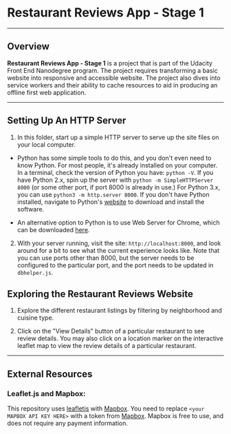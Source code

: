 # Restaurant Reviews App - Stage 1
---
## Overview

**Restaurant Reviews App - Stage 1** is a project that is part of the Udacity Front End Nanodegree program. The project requires transforming a basic website into responsive and accessible website. The project also dives into service workers and their ability to cache resources to aid in producing an offline first web application.

---
## Setting Up An HTTP Server

1. In this folder, start up a simple HTTP server to serve up the site files on your local computer.

  * Python has some simple tools to do this, and you don't even need to know Python. For most people, it's already installed on your computer. In a terminal, check the version of Python you have: `python -V`. If you have Python 2.x, spin up the server with `python -m SimpleHTTPServer 8000` (or some other port, if port 8000 is already in use.) For Python 3.x, you can use `python3 -m http.server 8000`. If you don't have Python installed, navigate to Python's [website](https://www.python.org/) to download and install the software.

  * An alternative option to Python is to use Web Server for Chrome, which can be downloaded [here](https://chrome.google.com/webstore/detail/web-server-for-chrome/ofhbbkphhbklhfoeikjpcbhemlocgigb?hl=en).

2. With your server running, visit the site: `http://localhost:8000`, and look around for a bit to see what the current experience looks like. Note that you can use ports other than 8000, but the server needs to be configured to the particular port, and the port needs to be updated in `dbhelper.js`.

## Exploring the Restaurant Reviews Website

1. Explore the different restaurant listings by filtering by neighborhood and cuisine type.

2. Click on the "View Details" button of a particular restaurant to see review details. You may also click on a location marker on the interactive leaflet map to view the review details of a particular restaurant.

---
## External Resources

### Leaflet.js and Mapbox:

This repository uses [leafletjs](https://leafletjs.com/) with [Mapbox](https://www.mapbox.com/). You need to replace `<your MAPBOX API KEY HERE>` with a token from [Mapbox](https://www.mapbox.com/). Mapbox is free to use, and does not require any payment information.